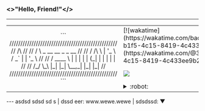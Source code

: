 ### <>"Hello, Friend!"</>
---
<table width="100%">
<td width="50%">
<div align="center">
```
/////////////////////////////////////////////////
//        /\                                   //
//       /  \     _ __     __ _   _ __         //
//      / /\ \   | '_ \   / _` | | '_ \        //
//     / ____ \  | | | | | (_| | | | | |       //
//    /_/    \_\ |_| |_|  \__,_| |_| |_|       //
/////////////////////////////////////////////////
```
</div>
</td>
<td width="50%">
[![wakatime](https://wakatime.com/badge/user/3741e65c-b1f5-4c15-8419-4c433ee9b28f.svg)](https://wakatime.com/@3741e65c-b1f5-4c15-8419-4c433ee9b28f)

![](https://komarev.com/ghpvc/?username=Mohamed3nan&style=flat&label=github+visits)

<details>
<summary>:robot:</summary>
:ghost:
</details>
</td>
</table>
---
asdsd sdsd sd s | dssd eer: www.wewe.wewe | sdsdssd: ▼